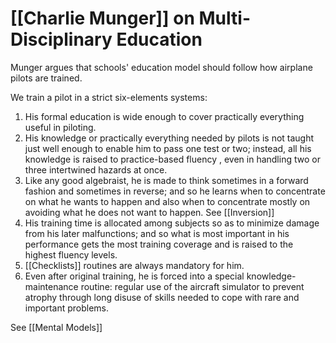 # [[Charlie Munger]] on Multi-Disciplinary Education

Munger argues that schools' education model should follow how airplane pilots are trained.

We train a pilot in a strict six-elements systems:
1. His formal education is wide enough to cover practically everything useful in piloting.
2. His knowledge or practically everything needed by pilots is not taught just well enough to enable him to pass one test or two; instead, all his knowledge is raised  to practice-based fluency , even in handling two or three intertwined hazards at once.
3. Like any good algebraist, he is made to think sometimes in a forward fashion and sometimes in reverse; and so he learns when to concentrate on what he wants to happen and also when to concentrate mostly on avoiding what he does not want to happen. See [[Inversion]]
4. His training time is allocated among subjects so as to minimize damage from his later malfunctions; and so what is most important in his performance gets the most training coverage and is raised to the highest fluency levels.
5. [[Checklists]]  routines are always mandatory for him.
6. Even after original training, he is forced into a special knowledge-maintenance routine: regular use of the aircraft simulator to prevent atrophy through long disuse of skills needed to cope with rare and important problems.




See [[Mental Models]]